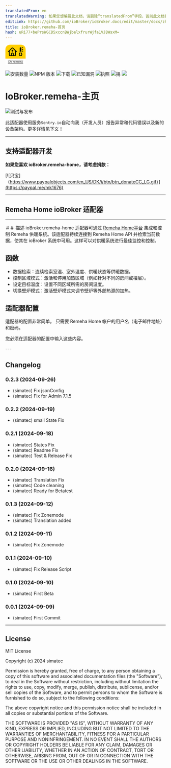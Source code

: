 ```yaml
---
translatedFrom: en
translatedWarning: 如果您想编辑此文档，请删除“translatedFrom”字段，否则此文档将再次自动翻译
editLink: https://github.com/ioBroker/ioBroker.docs/edit/master/docs/zh-cn/adapterref/iobroker.remeha-home/README.md
title: ioBroker.remeha-首页
hash: uRi77+bePrsWGCD5xccnBWjbelxfrurWjfa1VJBWsxM=
---
```

![标识](../../../en/adapterref/iobroker.remeha-home/admin/remeha-home.png)

![安装数量](http://iobroker.live/badges/remeha-home-stable.svg)
![NPM 版本](http://img.shields.io/npm/v/iobroker.remeha-home.svg)
![下载](https://img.shields.io/npm/dm/iobroker.remeha-home.svg)
![已知漏洞](https://snyk.io/test/github/simatec/ioBroker.remeha-home/badge.svg)
![执照](https://img.shields.io/github/license/simatec/ioBroker.remeha-home?style=flat)
![捐](https://img.shields.io/badge/paypal-donate%20|%20spenden-blue.svg)
![](https://img.shields.io/static/v1?label=Sponsor&message=%E2%9D%A4&logo=GitHub&color=%23fe8e86)

# IoBroker.remeha-主页
![测试与发布](https://github.com/simatec/ioBroker.remeha-home/workflows/Test%20and%20Release/badge.svg)

此适配器使用服务`Sentry.io`自动向我（开发人员）报告异常和代码错误以及新的设备架构。更多详情见下文！

---

## 支持适配器开发
**如果您喜欢 ioBroker.remeha-home，请考虑捐款：**

[![贝宝]（https://www.paypalobjects.com/en_US/DK/i/btn/btn_donateCC_LG.gif）](https://paypal.me/mk1676)

---

## Remeha Home ioBroker 适配器
---

＃＃ 描述
ioBroker.remeha-home 适配器可通过 [Remeha Home平台](https://www.remeha.de/produkte/speicher-und-zubehoer/regelungen/home-app) 集成和控制 Remeha 供暖系统。该适配器持续连接到 Remeha Home API 并检索当前数据，使其在 ioBroker 系统中可用。这样可以对供暖系统进行最佳监控和控制。

## 函数
* 数据检索：连续检索室温、室外温度、供暖状态等供暖数据。
* 控制区域模式：激活和停用加热区域（例如针对不同的房间或楼层）。
* 设定目标温度：设置不同区域所需的房间温度。
* 切换壁炉模式：激活壁炉模式来调节壁炉等外部热源的加热。

## 适配器配置
适配器的配置非常简单。
只需要 Remeha Home 帐户的用户名（电子邮件地址）和密码。

您必须在适配器的配置中输入这些内容。

--- <!-- ### **正在进行中** -->

## Changelog
### 0.2.3 (2024-09-26)
* (simatec) Fix jsonConfig
* (simatec) Fix for Admin 7.1.5

### 0.2.2 (2024-09-19)
* (simatec) small State Fix

### 0.2.1 (2024-09-18)
* (simatec) States Fix
* (simatec) Readme Fix
* (simatec) Test & Release Fix

### 0.2.0 (2024-09-16)
* (simatec) Translation Fix
* (simatec) Code cleaning
* (simatec) Ready for Betatest

### 0.1.3 (2024-09-12)
* (simatec) Fix Zonemode
* (simatec) Translation added

### 0.1.2 (2024-09-11)
* (simatec) Fix Zonemode

### 0.1.1 (2024-09-10)
* (simatec) Fix Release Script

### 0.1.0 (2024-09-10)
* (simatec) First Beta

### 0.0.1 (2024-09-09)
* (simatec) First Commit
---

## License

MIT License

Copyright (c) 2024 simatec

Permission is hereby granted, free of charge, to any person obtaining a copy
of this software and associated documentation files (the "Software"), to deal
in the Software without restriction, including without limitation the rights
to use, copy, modify, merge, publish, distribute, sublicense, and/or sell
copies of the Software, and to permit persons to whom the Software is
furnished to do so, subject to the following conditions:

The above copyright notice and this permission notice shall be included in all
copies or substantial portions of the Software.

THE SOFTWARE IS PROVIDED "AS IS", WITHOUT WARRANTY OF ANY KIND, EXPRESS OR
IMPLIED, INCLUDING BUT NOT LIMITED TO THE WARRANTIES OF MERCHANTABILITY,
FITNESS FOR A PARTICULAR PURPOSE AND NONINFRINGEMENT. IN NO EVENT SHALL THE
AUTHORS OR COPYRIGHT HOLDERS BE LIABLE FOR ANY CLAIM, DAMAGES OR OTHER
LIABILITY, WHETHER IN AN ACTION OF CONTRACT, TORT OR OTHERWISE, ARISING FROM,
OUT OF OR IN CONNECTION WITH THE SOFTWARE OR THE USE OR OTHER DEALINGS IN THE
SOFTWARE.